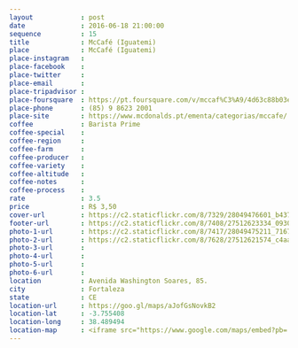 ```yaml
---
layout            : post
date              : 2016-06-18 21:00:00
sequence          : 15
title             : McCafé (Iguatemi)
place             : McCafé (Iguatemi)
place-instagram   : 
place-facebook    : 
place-twitter     : 
place-email       : 
place-tripadvisor : 
place-foursquare  : https://pt.foursquare.com/v/mccaf%C3%A9/4d63c88b03e2721e95c6112f
place-phone       : (85) 9 8623 2001
place-site        : https://www.mcdonalds.pt/ementa/categorias/mccafe/
coffee            : Barista Prime
coffee-special    : 
coffee-region     : 
coffee-farm       : 
coffee-producer   : 
coffee-variety    : 
coffee-altitude   : 
coffee-notes      : 
coffee-process    : 
rate              : 3.5
price             : R$ 3,50
cover-url         : https://c2.staticflickr.com/8/7329/28049476601_b4376ef0fc_o.jpg
footer-url        : https://c2.staticflickr.com/8/7408/27512623334_0930ba5460_o.jpg
photo-1-url       : https://c2.staticflickr.com/8/7417/28049475211_7167608e48_o.jpg
photo-2-url       : https://c2.staticflickr.com/8/7628/27512621574_c4aa878550_o.jpg
photo-3-url       : 
photo-4-url       : 
photo-5-url       : 
photo-6-url       : 
location          : Avenida Washington Soares, 85.
city              : Fortaleza
state             : CE
location-url      : https://goo.gl/maps/aJofGsNovkB2
location-lat      : -3.755408
location-long     : 38.489494
location-map      : <iframe src="https://www.google.com/maps/embed?pb=!1m18!1m12!1m3!1d3981.2438536756!2d-38.490010485731034!3d-3.757010744369502!2m3!1f0!2f0!3f0!3m2!1i1024!2i768!4f13.1!3m3!1m2!1s0x7c74582286dd3f1%3A0xde4a1b04f806edb5!2sShopping+Iguatemi!5e0!3m2!1spt-BR!2sbr!4v1468175717525" width="100%" height="450" frameborder="0" style="border:0" scrolling="no"></iframe>
---
```

